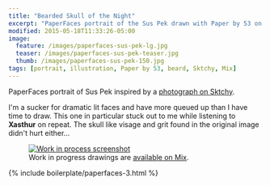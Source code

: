 ```yaml
---
title: "Bearded Skull of the Night"
excerpt: "PaperFaces portrait of the Sus Pek drawn with Paper by 53 on an iPad."
modified: 2015-05-18T11:33:26-05:00
image: 
  feature: /images/paperfaces-sus-pek-lg.jpg
  teaser: /images/paperfaces-sus-pek-teaser.jpg
  thumb: /images/paperfaces-sus-pek-150.jpg
tags: [portrait, illustration, Paper by 53, beard, Sktchy, Mix]
---
```


PaperFaces portrait of Sus Pek inspired by a [photograph on Sktchy](http://sktchy.com/ucx5rc).

I'm a sucker for dramatic lit faces and have more queued up than I have time to draw. This one in particular stuck out to me while listening to **Xasthur** on repeat. The skull like visage and grit found in the original image didn't hurt either... 

<figure>
  <a href="{{ site.url }}/images/paperfaces-sus-pek-process-1-lg.jpg"><img src="{{ site.url }}/images/paperfaces-sus-pek-process-1-900.jpg" alt="Work in process screenshot"></a>
  <figcaption>Work in progress drawings are <a href="https://mix.fiftythree.com/11098-Michael-Rose/2963830">available on Mix</a>.</figcaption>
</figure>

{% include boilerplate/paperfaces-3.html %}
